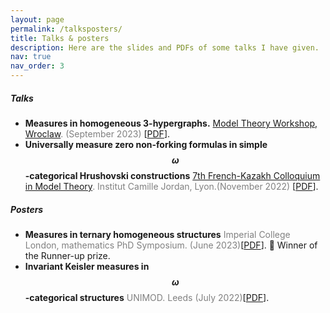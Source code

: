 ```yaml
---
layout: page
permalink: /talksposters/
title: Talks & posters
description: Here are the slides and PDFs of some talks I have given. 
nav: true
nav_order: 3
---
```


##### **Talks**

* **Measures in homogeneous 3-hypergraphs.** <span style="color:gray">
[Model Theory Workshop, Wroclaw](https://www.math.uni.wroc.pl/~pkowa/work23.html). (September 2023)
</span>[[PDF](http://paolomarimon.github.io/assets/pdf/talks/Wroclaw_talk.pdf)].
* **Universally measure zero non-forking formulas in
simple $$\omega $$-categorical Hrushovski constructions** <span style="color:gray"> [7th French-Kazakh Colloquium in Model Theory](http://math.univ-lyon1.fr/homes-www/wagner/7CFK/7CFK.html). Institut
Camille Jordan, Lyon.(November 2022) </span>[[PDF](http://paolomarimon.github.io/assets/pdf/talks/LYON_talk_2022.pdf)].

##### **Posters**
* **Measures in ternary homogeneous structures** <span style="color:gray">Imperial College London, mathematics PhD Symposium. (June 2023)</span>[[PDF](http://paolomarimon.github.io/assets/pdf/posters/TERNARY_poster.pdf)]. :tada: Winner of the Runner-up prize.
* **Invariant Keisler measures in $$\omega$$-categorical structures**  <span style="color:gray"> UNIMOD. Leeds (July 2022)</span>[[PDF](http://paolomarimon.github.io/assets/pdf/posters/UNIMOD_poster.pdf)].

